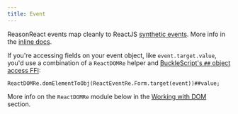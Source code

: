 ```yaml
---
title: Event
---
```


ReasonReact events map cleanly to ReactJS [synthetic events](https://reactjs.org/docs/events.html). More info in the [inline docs](https://github.com/reasonml/reason-react/blob/380358e5894d4223e7dd9c1fb2df72f0756231bc/src/reactEventRe.rei#L1).

If you're accessing fields on your event object, like `event.target.value`, you'd use a combination of a `ReactDOMRe` helper and [BuckleScript's `##` object access FFI](https://bucklescript.github.io/docs/en/object.html#accessors):

```reason
ReactDOMRe.domElementToObj(ReactEventRe.Form.target(event))##value;
```

More info on the `ReactDOMRe` module below in the [Working with DOM](dom.md) section.
